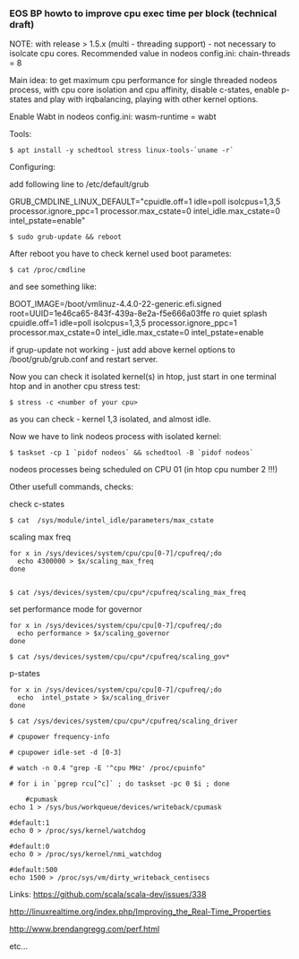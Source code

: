 ### EOS BP howto to improve cpu exec time per block (technical draft)

NOTE: with release > 1.5.x (multi - threading support) - not necessary to isolcate cpu cores.
Recommended value in nodeos config.ini:
	chain-threads = 8

Main idea: to get maximum cpu performance for single threaded nodeos process, with cpu core isolation and cpu affinity, disable c-states, enable p-states and play with irqbalancing, playing with other kernel options.

Enable Wabt in nodeos config.ini:
wasm-runtime = wabt


Tools:


	$ apt install -y schedtool stress linux-tools-`uname -r`


Configuring: 


add following line to /etc/default/grub

GRUB_CMDLINE_LINUX_DEFAULT="cpuidle.off=1 idle=poll isolcpus=1,3,5 processor.ignore_ppc=1 processor.max_cstate=0 intel_idle.max_cstate=0 intel_pstate=enable"

	$ sudo grub-update && reboot

After reboot you have to check kernel used boot parametes:

	$ cat /proc/cmdline

and see something like:

BOOT_IMAGE=/boot/vmlinuz-4.4.0-22-generic.efi.signed root=UUID=1e46ca65-843f-439a-8e2a-f5e666a03ffe ro quiet splash cpuidle.off=1 idle=poll isolcpus=1,3,5 processor.ignore_ppc=1 processor.max_cstate=0 intel_idle.max_cstate=0 intel_pstate=enable

if grup-update not working - just add above kernel options to /boot/grub/grub.conf and restart server.





Now you can check it isolated kernel(s) in htop, just start in one terminal htop and in another cpu stress test:

	$ stress -c <number of your cpu>

as you can check - kernel 1,3 isolated, and almost idle.

Now we have to link nodeos process with isolated kernel:

	$ taskset -cp 1 `pidof nodeos` && schedtool -B `pidof nodeos`

nodeos processes being scheduled on CPU 01 (in htop cpu number 2 !!!)

Other usefull commands, checks:


check c-states

	$ cat  /sys/module/intel_idle/parameters/max_cstate 


scaling max freq

	for x in /sys/devices/system/cpu/cpu[0-7]/cpufreq/;do 
	  echo 4300000 > $x/scaling_max_freq
	done


	$ cat /sys/devices/system/cpu/cpu*/cpufreq/scaling_max_freq

set performance mode for governor

	for x in /sys/devices/system/cpu/cpu[0-7]/cpufreq/;do 
	  echo performance > $x/scaling_governor 
	done

	$ cat /sys/devices/system/cpu/cpu*/cpufreq/scaling_gov*
	
p-states

	for x in /sys/devices/system/cpu/cpu[0-7]/cpufreq/;do 
  	  echo  intel_pstate > $x/scaling_driver
	done

	$ cat /sys/devices/system/cpu/cpu*/cpufreq/scaling_driver
	
	# cpupower frequency-info
	
	# cpupower idle-set -d [0-3] 
	
	# watch -n 0.4 "grep -E '^cpu MHz' /proc/cpuinfo"
	
	# for i in `pgrep rcu[^c]` ; do taskset -pc 0 $i ; done

        #cpumask
	echo 1 > /sys/bus/workqueue/devices/writeback/cpumask

	#default:1
	echo 0 > /proc/sys/kernel/watchdog

	#default:0
	echo 0 > /proc/sys/kernel/nmi_watchdog

	#default:500
	echo 1500 > /proc/sys/vm/dirty_writeback_centisecs

Links: 
https://github.com/scala/scala-dev/issues/338

http://linuxrealtime.org/index.php/Improving_the_Real-Time_Properties

http://www.brendangregg.com/perf.html

etc...
